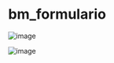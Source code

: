 # bm_formulario

![image](https://github.com/breyshaMC/bm_formulario/assets/125292091/dd70fde1-e382-4117-a015-ae5ad4ddb38d)

![image](https://github.com/breyshaMC/bm_formulario/assets/125292091/c95b7a92-abd7-4933-9511-8ccf951623b1)
